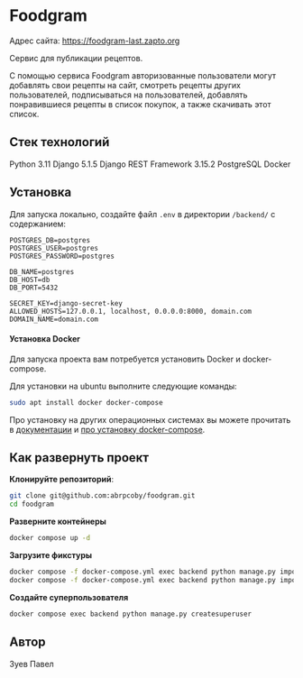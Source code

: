 # Foodgram

Адрес сайта: https://foodgram-last.zapto.org

Cервис для публикации рецептов.

С помощью сервиса Foodgram авторизованные пользователи могут добавлять свои рецепты на сайт, смотреть рецепты других пользователей, подписываться на пользователей, добавлять понравившиеся рецепты в список покупок, а также скачивать этот список.

## Стек технологий
Python 3.11
Django 5.1.5
Django REST Framework 3.15.2
PostgreSQL
Docker

## Установка
Для запуска локально, создайте файл `.env` в директории `/backend/` с содержанием:
```
POSTGRES_DB=postgres
POSTGRES_USER=postgres
POSTGRES_PASSWORD=postgres

DB_NAME=postgres
DB_HOST=db
DB_PORT=5432

SECRET_KEY=django-secret-key
ALLOWED_HOSTS=127.0.0.1, localhost, 0.0.0.0:8000, domain.com
DOMAIN_NAME=domain.com
```

#### Установка Docker
Для запуска проекта вам потребуется установить Docker и docker-compose.

Для установки на ubuntu выполните следующие команды:
```bash
sudo apt install docker docker-compose
```

Про установку на других операционных системах вы можете прочитать в [документации](https://docs.docker.com/engine/install/) и [про установку docker-compose](https://docs.docker.com/compose/install/).

## Как развернуть проект

**Клонируйте репозиторий**:

```bash
git clone git@github.com:abrpcoby/foodgram.git
cd foodgram
```

**Разверните контейнеры**

```bash
docker compose up -d
```

**Загрузите фикстуры**

```bash
docker compose -f docker-compose.yml exec backend python manage.py import_ingredients recipes/data/ingredients.json
docker compose -f docker-compose.yml exec backend python manage.py import_tags recipes/data/tags.json
```

**Cоздайте суперпользователя**

```bash
docker compose exec backend python manage.py createsuperuser
```

## Автор


Зуев Павел